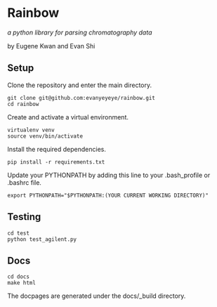 # Rainbow

*a python library for parsing chromatography data*

by Eugene Kwan and Evan Shi

## Setup

Clone the repository and enter the main directory.
```
git clone git@github.com:evanyeyeye/rainbow.git
cd rainbow
```

Create and activate a virtual environment. 
```
virtualenv venv
source venv/bin/activate
```

Install the required dependencies.
```
pip install -r requirements.txt
```

Update your PYTHONPATH by adding this line to your .bash_profile or .bashrc file. 
```
export PYTHONPATH="$PYTHONPATH:(YOUR CURRENT WORKING DIRECTORY)"
```

## Testing

```
cd test
python test_agilent.py
```

## Docs

```
cd docs
make html
```

The docpages are generated under the docs/_build directory. 